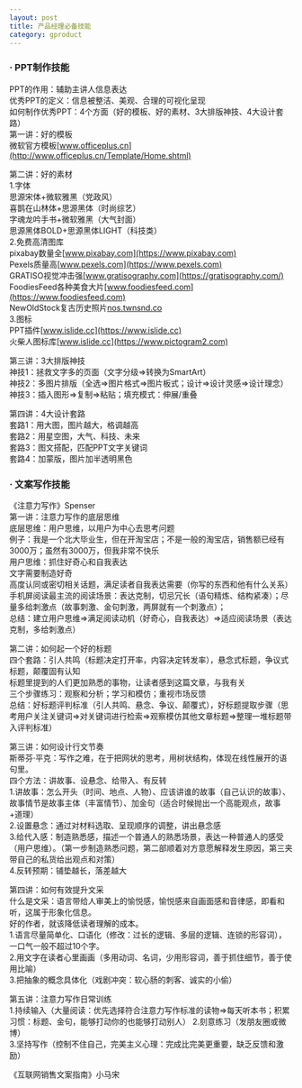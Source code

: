 ```yaml
---
layout: post
title: 产品经理必备技能 
category: gproduct
---
```


### · PPT制作技能       
PPT的作用：辅助主讲人信息表达       
优秀PPT的定义：信息被整洁、美观、合理的可视化呈现        
如何制作优秀PPT：4个方面（好的模板、好的素材、3大排版神技、4大设计套路）        
第一讲：好的模板         
微软官方模板[www.officeplus.cn](http://www.officeplus.cn/Template/Home.shtml)      	

第二讲：好的素材        
1.字体      
思源宋体+微软雅黑（党政风）          
喜鹊在山林体+思源黑体（时尚综艺）        
字魂龙吟手书+微软雅黑（大气封面）        
思源黑体BOLD+思源黑体LIGHT（科技类）         
2.免费高清图库      
pixabay数量全[www.pixabay.com](https://www.pixabay.com)     
Pexels质量高[www.pexels.com](https://www.pexels.com)     
GRATISO视觉冲击强[www.gratisography.com](https://gratisography.com/)         
FoodiesFeed各种美食大片[www.foodiesfeed.com](https://www.foodiesfeed.com)      
NewOldStock复古历史照片[nos.twnsnd.co](https://nos.twnsnd.co/)     
3.图标        
PPT插件[www.islide.cc](https://www.islide.cc)      
火柴人图标库[www.islide.cc](https://www.pictogram2.com)     

第三讲：3大排版神技         
神技1：拯救文字多的页面（文字分级=>转换为SmartArt）       
神技2：多图片排版（全选=>图片格式=>图片板式；设计=>设计灵感=>设计理念）         
神技3：插入图形=>复制=>粘贴；填充模式：伸展/重叠        

第四讲：4大设计套路      
套路1：用大图，图片越大，格调越高      
套路2：用星空图，大气、科技、未来       
套路3：图文搭配，匹配PPT文字关键词      
套路4：加蒙版，图片加半透明黑色      

### · 文案写作技能      
《注意力写作》Spenser      
第一讲：注意力写作的底层思维          
底层思维：用户思维，以用户为中心去思考问题         
例子：我是一个北大毕业生，但在开淘宝店；不是一般的淘宝店，销售额已经有3000万；虽然有3000万，但我非常不快乐        
用户思维：抓住好奇心和自我表达        
文字需要制造好奇       
高度认同或密切相关话题，满足读者自我表达需要（你写的东西和他有什么关系）       
手机屏阅读最主流的阅读场景：表达克制，切忌冗长（语句精炼、结构紧凑）；尽量多给刺激点（故事刺激、金句刺激，两屏就有一个刺激点）；       
总结：建立用户思维=>满足阅读动机（好奇心，自我表达）=>适应阅读场景（表达克制，多给刺激点）        

第二讲：如何起一个好的标题        
四个套路：引人共鸣（标题决定打开率，内容决定转发率），悬念式标题，争议式标题，颠覆固有认知           
标题里提到的人们更加熟悉的事物，让读者感到这篇文章，与我有关          
三个步骤练习：观察和分析；学习和模仿；重视市场反馈                   
总结：好标题评判标准（引人共鸣、悬念、争议、颠覆式），好标题提取步骤（思考用户关注关键词=>对关键词进行检索=>观察模仿其他文章标题=>整理一堆标题带入评判标准）        

第三讲：如何设计行文节奏          
斯蒂芬·平克：写作之难，在于把网状的思考，用树状结构，体现在线性展开的语句里。          
四个方法：讲故事、设悬念、给带入、有反转        
1.讲故事：怎么开头（时间、地点、人物）、应该讲谁的故事（自己认识的故事）、故事情节是故事主体（丰富情节）、加金句（适合时候抛出一个高能观点，故事+道理）          
2.设置悬念：通过对材料选取、呈现顺序的调整，讲出悬念感         
3.给代入感：制造熟悉感，描述一个普通人的熟悉场景，表达一种普通人的感受（用户思维）。（第一步制造熟悉问题，第二部顺着对方意愿解释发生原因，第三夹带自己的私货给出观点和对策）           
4.反转预期：铺垫越长，落差越大         

第四讲：如何有效提升文采           
什么是文采：语言带给人审美上的愉悦感，愉悦感来自画面感和音律感，即看和听，这属于形象化信息。        
好的作者，就该降低读者理解的成本。       
1.语言尽量简单化、口语化（修改：过长的逻辑、多层的逻辑、连锁的形容词），一口气一般不超过10个字。                  
2.用文字在读者心里画画（多用动词、名词，少用形容词，善于抓住细节，善于使用比喻）          
3.把抽象的概念具体化（戏剧冲突：软心肠的刺客、诚实的小偷）        

第五讲：注意力写作日常训练          
1.持续输入（大量阅读：优先选择符合注意力写作标准的读物=>每天听本书；积累习惯：标题、金句，能够打动你的也能够打动别人）
2.刻意练习（发朋友圈或微博）       
3.坚持写作（控制不住自己，完美主义心理：完成比完美更重要，缺乏反馈和激励）      

《互联网销售文案指南》小马宋         
   